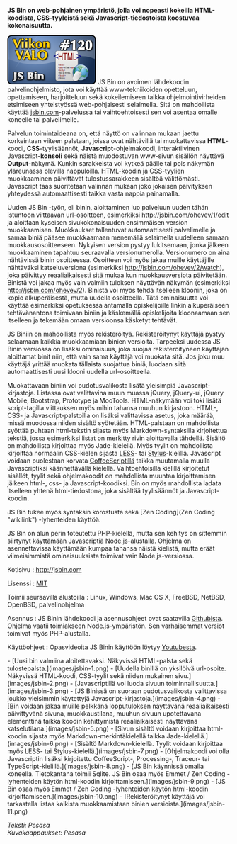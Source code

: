 <!--
Title: JS Bin
Week: 3x16
Number: 120
Date: 2013/04/14
Pageimage: valo120-jsbin.png
Tags: Linux,Windows,Mac OS X,FreeBSD,OpenBSD,NetBSD,Palvelinohjelma,Ohjelmointi
-->

**JS Bin on web-pohjainen ympäristö, jolla voi nopeasti kokeilla
HTML-koodista, CSS-tyyleistä sekä Javascript-tiedostoista koostuvaa
kokonaisuutta.**

![](images/valo120-jsbin.png "fig:valo120-jsbin.png") JS Bin on avoimen
lähdekoodin palvelinohjelmisto, jota voi käyttää www-tekniikoiden
opetteluun, opettamiseen, harjoitteluun sekä kokeilemiseen taikka
ohjelmointivirheiden etsimiseen yhteistyössä web-pohjaisesti selaimella.
Sitä on mahdollista käyttää [jsbin.com](http://jsbin.com)-palvelussa tai
vaihtoehtoisesti sen voi asentaa omalle koneelle tai palvelimelle.

Palvelun toimintaideana on, että näyttö on valinnan mukaan jaettu
korkeintaan viiteen palstaan, joissa ovat nähtävillä tai muokattavissa
**HTML**-koodi, **CSS**-tyylisäännöt, **Javascript**-ohjelmakoodi,
interaktiivinen Javascript-**konsoli** sekä näistä muodostuvan www-sivun
sisällön näyttävä **Output**-näkymä. Kunkin sarakkeista voi kytkeä
päälle tai pois näkymän yläreunassa olevilla nappuloilla. HTML-koodin ja
CSS-tyylien muokkaaminen päivittävät tulostussarakkeen sisältöä
välittömästi. Javascript taas suoritetaan valinnan mukaan joko jokaisen
päivityksen yhteydessä automaattisesti taikka vasta nappia painamalla.

Uuden JS Bin -työn, eli binin, aloittaminen luo palveluun uuden tähän
istuntoon viittaavan url-osoitteen, esimerkiksi
<http://jsbin.com/ohevev/1/edit> ja aloittaan kyseisen sivukokonaisuuden
ensimmäisen version muokkaamisen. Muokkaukset tallentuvat
automaattisesti palvelimelle ja samaa biniä pääsee muokkaamaan menemällä
selaimella uudelleen samaan muokkausosoitteeseen. Nykyisen version
pystyy lukitsemaan, jonka jälkeen muokkaaminen tapahtuu seuraavalla
versionumerolla. Versionumero on aina nähtävissä binin osoitteessa.
Osoitteen voi myös jakaa muille käyttäjille nähtäväksi katseluversiona
(esimerkiksi <http://jsbin.com/ohevev/2/watch>), joka päivittyy
reaaliaikaisesti sitä mukaa kun muokkausversiota päivitetään. Binistä
voi jakaa myös vain valmiin tuloksen näyttävän näkymän (esimerkiksi
<http://jsbin.com/ohevev/2>). Binistä voi myös tehdä itselleen kloonin,
joka on kopio alkuperäisestä, mutta uudella osoitteella. Tätä
ominaisuutta voi käyttää esimerkiksi opetuksessa antamalla
opiskelijoille linkin alkuperäiseen tehtävänantona toimivaan biniin ja
käskemällä opiskelijoita kloonaamaan sen itselleen ja tekemään omaan
versioonsa käsketyt tehtävät.

JS Biniin on mahdollista myös rekisteröityä. Rekisteröitynyt käyttäjä
pystyy selaamaan kaikkia muokkaamiaan binien versioita. Tarpeeksi
uudessa JS Binin versiossa on lisäksi ominaisuus, joka suojaa
rekisteröityneen käyttäjän aloittamat binit niin, että vain sama
käyttäjä voi muokata sitä. Jos joku muu käyttäjä yrittää muokata
tällaista suojattua biniä, luodaan siitä automaattisesti uusi klooni
uudella url-osoitteella.

Muokattavaan biniin voi pudotusvalikosta lisätä yleisimpiä
Javascript-kirjastoja. Listassa ovat valittavina muun muassa jQuery,
jQuery-ui, jQuery Mobile, Bootstrap, Prototype ja MooTools.
HTML-näkymään voi toki lisätä script-tagilla viittauksen myös mihin
tahansa muuhun kirjastoon. HTML-, CSS- ja Javascript-palstoilla on
lisäksi valittavissa asetus, joka määrää, missä muodossa niiden sisältö
syötetään. HTML-palstaan on mahdollista syöttää puhtaan html-tekstin
sijasta myös Markdown-syntaksilla kirjoitettua tekstiä, jossa
esimerkiksi listat on merkitty rivin aloittavalla tähdellä. Sisältö on
mahdollista kirjoittaa myös Jade-kielellä. Myös tyylit on mahdollista
kirjoittaa normaalin CSS-kielen sijasta [LESS](http://lesscss.org/)- tai
[Stylus](http://learnboost.github.io/stylus/)-kielillä. Javascript
voidaan puolestaan korvata [CoffeeScriptillä](http://coffeescript.org/)
taikka muutamalla muulla Javascriptiksi käännettävällä kielellä.
Vaihtoehtoisilla kielillä kirjoitetut sisällöt, tyylit sekä
ohjelmakoodit on mahdollista muuntaa kirjoittamisen jälkeen html-, css-
ja Javascript-koodiksi. Bin on myös mahdollista ladata itselleen yhtenä
html-tiedostona, joka sisältää tyylisäännöt ja Javascript-koodin.

JS Bin tukee myös syntaksin korostusta sekä [Zen
Coding](Zen Coding "wikilink") -lyhenteiden käyttöä.

JS Bin on alun perin toteutettu PHP-kielellä, mutta sen kehitys on
sittemmin siirtynyt käyttämään Javascriptiä
[Node.js](http://nodejs.org/)-alustalla. Ohjelma on asennettavissa
käyttämään kumpaa tahansa näistä kielistä, mutta eräät viimeisimmistä
ominaisuuksista toimivat vain Node.js-versiossa.

Kotisivu
:   <http://jsbin.com>

Lisenssi
:   [MIT](MIT)

Toimii seuraavilla alustoilla
:   Linux, Windows, Mac OS X, FreeBSD, NetBSD, OpenBSD, palvelinohjelma

Asennus
:   JS Binin lähdekoodi ja asennusohjeet ovat saatavilla
    [Githubista](https://github.com/remy/jsbin/). Ohjelma vaatii
    toimiakseen Node.js-ympäristön. Sen varhaisemmat versiot toimivat
    myös PHP-alustalla.

Käyttöohjeet
:   Opasvideoita JS Binin käyttöön löytyy
    [Youtubesta](http://jsbin.com/videos).

<div class="psgallery" markdown="1">
-   [Uusi bin valmiina aloitettavaksi. Näkyvissä HTML-palsta sekä
    tulostepalsta.](images/jsbin-1.png)
-   [Uudella binillä on yksilöivä url-osoite. Näkyvissä HTML-koodi,
    CSS-tyylit sekä niiden mukainen sivu.](images/jsbin-2.png)
-   [Javascriptillä voi luoda sivuun
    toiminnallisuutta.](images/jsbin-3.png)
-   [JS Binissä on suoraan pudotusvalikosta valittavissa joukko
    yleisimmin käytettyjä Javascript-kirjastoja.](images/jsbin-4.png)
-   [Bin voidaan jakaa muille pelkkänä lopputuloksen näyttävänä
    reaaliaikaisesti päivittyvänä sivuna, muokkaustilana, muuhun sivuun
    upotettavana elementtinä taikka koodin kehittymistä reaaliaikaisesti
    näyttävänä katselutilana.](images/jsbin-5.png)
-   [Sivun sisältö voidaan kirjoittaa html-koodin sijasta myös
    Markdown-merkintäkielellä taikka Jade-kielellä.](images/jsbin-6.png)
-   [Sisältö Markdown-kielellä. Tyylit voidaan kirjoittaa myös LESS- tai
    Stylus-kielellä.](images/jsbin-7.png)
-   [Ohjelmakoodi voi olla Javascriptin lisäksi kirjoitettu
    CoffeeScript-, Processing-, Traceur- tai
    TypeScript-kielillä.](images/jsbin-8.png)
-   [JS Bin käynnissä omalla koneella. Tietokantana toimii Sqlite. JS
    Bin osaa myös Emmet / Zen Coding -lyhenteiden käytön html-koodin
    kirjoittamiseen.](images/jsbin-9.png)
-   [JS Bin osaa myös Emmet / Zen Coding -lyhenteiden käytön html-koodin
    kirjoittamiseen.](images/jsbin-10.png)
-   [Rekisteröitynyt käyttäjä voi tarkastella listaa kaikista
    muokkaamistaan binien versioista.](images/jsbin-11.png)
</div>

*Teksti: Pesasa* <br />
*Kuvakaappaukset: Pesasa*

